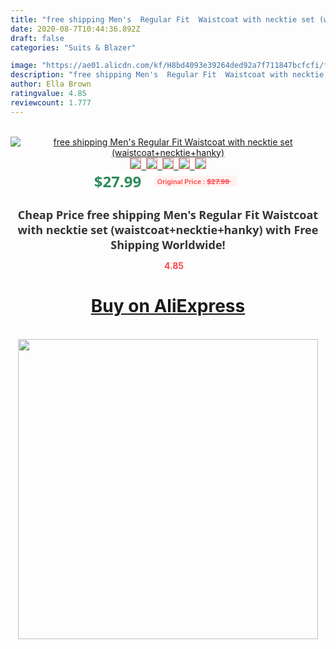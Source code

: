 ```yaml
---
title: "free shipping Men's  Regular Fit  Waistcoat with necktie set (waistcoat+necktie+hanky)"
date: 2020-08-7T10:44:36.892Z
draft: false
categories: "Suits & Blazer"

image: "https://ae01.alicdn.com/kf/H8bd4093e39264ded92a7f711847bcfcfi/free-shipping-Men-s-Regular-Fit-Waistcoat-with-necktie-set-waistcoat-necktie-hanky-.jpg"
description: "free shipping Men's  Regular Fit  Waistcoat with necktie set (waistcoat+necktie+hanky)"
author: Ella Brown
ratingvalue: 4.85
reviewcount: 1.777
---
```

<br>
<div style="text-align: center;">
<a href="https://s.click.aliexpress.com/e/_97Tr6d" target="_blank" rel="nofollow noopener noreferrer"><img alt="free shipping Men's  Regular Fit  Waistcoat with necktie set (waistcoat+necktie+hanky)" class="magnifier-image" src="https://ae01.alicdn.com/kf/H8bd4093e39264ded92a7f711847bcfcfi/free-shipping-Men-s-Regular-Fit-Waistcoat-with-necktie-set-waistcoat-necktie-hanky-.jpg_640x640.jpg">
<br>
<img style="border:1px solid salmon" src="https://ae01.alicdn.com/kf/H8bd4093e39264ded92a7f711847bcfcfi/free-shipping-Men-s-Regular-Fit-Waistcoat-with-necktie-set-waistcoat-necktie-hanky-.jpg_120x120.jpg">&nbsp;&nbsp;<img style="border:1px solid salmon" src="_120x120.jpg">&nbsp;&nbsp;<img style="border:1px solid salmon" src="_120x120.jpg">&nbsp;&nbsp;<img style="border:1px solid salmon" src="_120x120.jpg">&nbsp;&nbsp;<img style="border:1px solid salmon" src="_120x120.jpg"></a></div><br0>
<div style="text-align: center;"><span style="background-color: white; border: 0px; box-sizing: border-box; color: seagreen; display: inline-block; font-family: &quot;open sans&quot; , &quot;arial&quot; , &quot;helvetica&quot; , sans-serif , &quot;heiti&quot;; font-size: 24px; font-stretch: inherit; font-weight: 700; line-height: inherit; margin: 0px 10px 0px 0px; padding: 0px; vertical-align: middle;">$27.99 </span>
<span style="background: rgb(255 , 241 , 241); border-radius: 3px; border: 0px; box-sizing: border-box; color: #ff4747; display: inline-block; font-family: inherit; font-size: 12px; font-stretch: inherit; font-style: inherit; font-variant: inherit; font-weight: 600; line-height: inherit; margin: 0px; padding: 2px 5px; transform: scale(0.9); vertical-align: middle;">Original Price : <b style="text-decoration: line-through;">$27.99 </b> &nbsp;&nbsp;</span></div>
<h1 style="color: #333333; display: inline-block; font-family: &quot;open sans&quot; , &quot;arial&quot; , &quot;helvetica&quot; , sans-serif , &quot;heiti&quot;; font-size: 18px; font-stretch: inherit; font-weight: 700; text-align: center;">Cheap Price free shipping Men's  Regular Fit  Waistcoat with necktie set (waistcoat+necktie+hanky) with Free Shipping Worldwide!</h1>
<div style="color: #ff4747; text-align: center;">
<img src="https://4.bp.blogspot.com/-M0ZcTcb-5uY/XleCXlxnR4I/AAAAAAAAAEc/OrjgMkXV1oMQFaCRZj5HQwOCBcu3w1FegCPcBGAYYCw/s1600/star.png" style="height: 15px;">&nbsp;<b>4.85</b></div>
<div class="button_cont" align="center"><a class="buynow_a" href="https://s.click.aliexpress.com/e/_97Tr6d" target="_blank" rel="nofollow noopener noreferrer"><H1>Buy on AliExpress</H1></a></div><br>
<div class="separator" style="clear: both; text-align: center;">
<img src="https://lh3.googleusercontent.com/-pTy5HemUv9M/XlePHvY0dAI/AAAAAAAAAE4/0nX5iRUoIWY8eMW9Dpxeirr157OZliDIgCLcBGAsYHQ/s1600/badge.gif" width="480">
</div>
